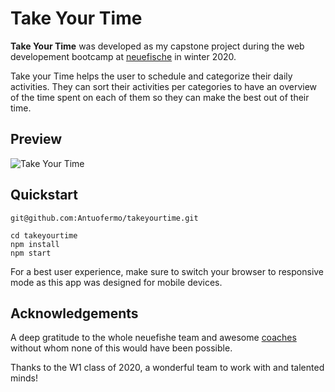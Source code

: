 # Take Your Time

**Take Your Time** was developed as my capstone project during the web developement bootcamp at [neuefische](https://www.neuefische.de/) in winter 2020.

Take your Time helps the user to schedule and categorize their daily activities. They can sort their activities per categories to have an overview of the time spent on each of them so they can make the best out of their time.

## Preview

![Take Your Time](https://media.giphy.com/media/MaaJfuhZ5zGifLjA5b/giphy.gif)

## Quickstart

```
git@github.com:Antuofermo/takeyourtime.git

cd takeyourtime
npm install
npm start
```

For a best user experience, make sure to switch your browser to responsive mode as this app was designed for mobile devices.

## Acknowledgements

A deep gratitude to the whole neuefishe team and awesome [coaches](https://github.com/orgs/neuefische/teams/hh-coaches) without whom none of this would have been possible.

Thanks to the W1 class of 2020, a wonderful team to work with and talented minds!
